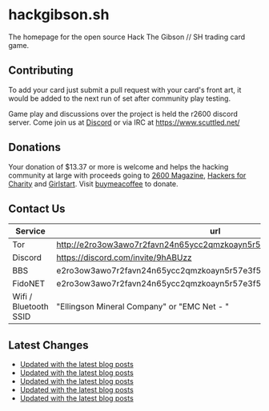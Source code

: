 # hackgibson.sh
The homepage for the open source Hack The Gibson // SH trading card game.


## Contributing

To add your card just submit a pull request with your card's front art, it would be added to the next run of set after community play testing.

Game play and discussions over the project is held the r2600 discord server. Come join us at [Discord](https://discord.com/invite/9hABUzz) or via IRC at https://www.scuttled.net/


## Donations

Your donation of $13.37 or more is welcome and helps the hacking community at large with proceeds going to [2600 Magazine](https://2600.com/), [Hackers for Charity](https://hackersforcharity.org) and [Girlstart](https://girlstart.org).  Visit [buymeacoffee](https://www.buymeacoffee.com/hackgibson.sh) to donate.


## Contact Us

Service | url
-|-
Tor | http://e2ro3ow3awo7r2favn24n65ycc2qmzkoayn5r57e3f56nvjwdcgg32ad.onion
Discord | https://discord.com/invite/9hABUzz
BBS | e2ro3ow3awo7r2favn24n65ycc2qmzkoayn5r57e3f56nvjwdcgg32ad.onion:23
FidoNET | e2ro3ow3awo7r2favn24n65ycc2qmzkoayn5r57e3f56nvjwdcgg32ad.onion:24554
Wifi / Bluetooth SSID | "Ellingson Mineral Company" or "EMC Net - <fidonet address>"

## Latest Changes
<!-- BLOG-POST-LIST:START -->
- [Updated with the latest blog posts](https://github.com/DFW2600/hackgibson.sh/commit/92a3e45c2b1f18c3bd802ed5f208417c4307e5bc)
- [Updated with the latest blog posts](https://github.com/DFW2600/hackgibson.sh/commit/d4c0ca23c45797c79658acfce160a943f89756ce)
- [Updated with the latest blog posts](https://github.com/DFW2600/hackgibson.sh/commit/f1246f90f3e9df2e98a4bf0640e1ddafefd4618d)
- [Updated with the latest blog posts](https://github.com/DFW2600/hackgibson.sh/commit/25baa26bc6f1f0e5d3cdf9d81eac4abb089e0aae)
- [Updated with the latest blog posts](https://github.com/DFW2600/hackgibson.sh/commit/0dde986a70a35cee7ebcca45d4b4ae5c51b6c451)
<!-- BLOG-POST-LIST:END -->
